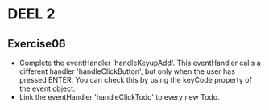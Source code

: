 # DEEL 2
## Exercise06

* Complete the eventHandler 'handleKeyupAdd'. This eventHandler calls a different handler 'handleClickButton', but only when the user has pressed ENTER. You can check this by using the keyCode property of the event object.
* Link the eventHandler 'handleClickTodo' to every new Todo.